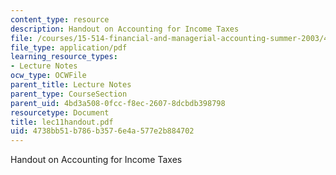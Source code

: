 ```yaml
---
content_type: resource
description: Handout on Accounting for Income Taxes
file: /courses/15-514-financial-and-managerial-accounting-summer-2003/4738bb51b786b3576e4a577e2b884702_lec11handout.pdf
file_type: application/pdf
learning_resource_types:
- Lecture Notes
ocw_type: OCWFile
parent_title: Lecture Notes
parent_type: CourseSection
parent_uid: 4bd3a508-0fcc-f8ec-2607-8dcbdb398798
resourcetype: Document
title: lec11handout.pdf
uid: 4738bb51-b786-b357-6e4a-577e2b884702
---
```

Handout on Accounting for Income Taxes


